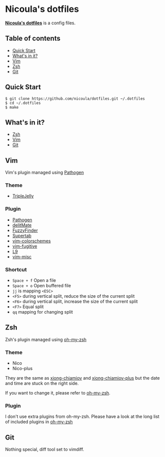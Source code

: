 # Nicoula's dotfiles

**[Nicoula's dotfiles](https://github.com/nicoula/dotfiles)** is a config files. 

## Table of contents

* [Quick Start](#quick-start)
* [What's in it?](#what_s_in_it)
* [Vim](#vim)
* [Zsh](#zsh)
* [Git](#git)

## <a name="quick-start">Quick Start

```
$ git clone https://github.com/nicoula/dotfiles.git ~/.dotfiles
$ cd ~/.dotfiles
$ make
```

## <a name="what_s_in_it">What's in it?
* [Zsh](http://zsh.org)
* [Vim](http://www.vim.org)
* [Git](https://git-scm.com/)

## <a name="vim">Vim

Vim's plugin managed using [Pathogen](https://github.com/tpope/vim-pathogen)

### Theme
* [TripleJelly](https://github.com/flazz/vim-colorschemes/blob/master/colors/triplejelly.vim)

### Plugin
* [Pathogen](https://github.com/tpope/vim-pathogen)
* [delitMate](https://github.com/Raimondi/delimitMate)
* [FuzzyFinder](https://github.com/vim-scripts/FuzzyFinder)
* [Supertab](https://github.com/ervandew/supertab.git)
* [vim-colorschemes](https://github.com/flazz/vim-colorschemes)
* [vim-fugitive](https://github.com/tpope/vim-fugitive)
* [L9](https://github.com/vim-scripts/L9)
* [vim-misc](https://github.com/xolox/vim-misc)

### Shortcut
* `Space + f` Open a file
* `Space + o` Open buffered file
* `jj` is mapping `<ESC>`
* `<F5>` during vertical split, reduce the size of the current split
* `<F6>` during vertical split, increase the size of the current split
* `<F7>` Equal split
* `qq` mapping for changing split


## <a name="zsh">Zsh
Zsh's plugin managed using [oh-my-zsh](https://github.com/robbyrussell/oh-my-zsh)

### Theme
* Nico
* Nico-plus

They are the same as [xiong-chiamiov](https://github.com/robbyrussell/oh-my-zsh/blob/master/themes/xiong-chiamiov.zsh-theme) and [xiong-chiamiov-plus](https://github.com/robbyrussell/oh-my-zsh/blob/master/themes/xiong-chiamiov-plus.zsh-theme) but the date and time are stuck on the right side.

If you want to change it, please refer to [oh-my-zsh](https://github.com/robbyrussell/oh-my-zsh#selecting-a-theme).

### Plugin
I don't use extra plugins from oh-my-zsh. Please have a look at the long list of included plugins in [oh-my-zsh](https://github.com/robbyrussell/oh-my-zsh/tree/master/plugins)


## <a name="git">Git
Nothing special, diff tool set to vimdiff.
